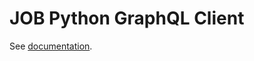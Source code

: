 # JOB Python GraphQL Client

See [documentation](https://observablehq.com/@oscar6echo/jupyter-observablehq-bridge).
